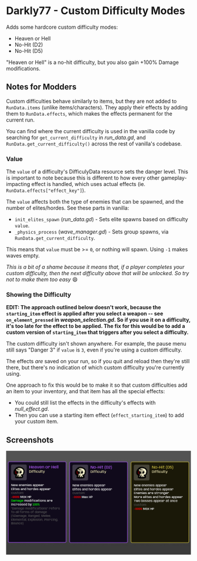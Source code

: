 # Darkly77 - Custom Difficulty Modes

Adds some hardcore custom difficulty modes:

- Heaven or Hell
- No-Hit (D2)
- No-Hit (D5)

"Heaven or Hell" is a no-hit difficulty, but you also gain +100% Damage modifications.

## Notes for Modders

Custom difficulties behave similarly to items, but they are not added to `RunData.items` (unlike items/characters). They apply their effects by adding them to `RunData.effects`, which makes the effects permanent for the current run.

You can find where the current difficulty is used in the vanilla code by searching for `get_current_difficulty` in *run_data.gd*, and `RunData.get_current_difficulty()` across the rest of vanilla's codebase.

### Value

The `value` of a difficulty's DifficulyData resource sets the danger level. This is important to note because this is different to how every other gameplay-impacting effect is handled, which uses actual effects (ie. `RunData.effects["effect_key"]`).

The `value` affects both the type of enemies that can be spawned, and the number of elites/hordes.  See these parts in vanilla:

- `init_elites_spawn` (*run_data.gd*) - Sets elite spawns based on difficulty `value`.
- `_physics_process` (*wave_manager.gd*) - Sets group spawns, via `RunData.get_current_difficulty`.

This means that `value` must be >= `0`, or nothing will spawn. Using `-1` makes waves empty.

*This is a bit of a shame because it means that, if a player completes your custom difficulty, then the next difficulty above that will be unlocked. So try not to make them too easy* 😄

### Showing the Difficulty

**EDIT: The approach outlined below doesn't work, because the `starting_item` effect is applied after you select a weapon -- see `on_element_pressed` in *weapon_selection.gd*. So if you use it on a difficulty, it's too late for the effect to be applied. The fix for this would be to add a custom version of `starting_item` that triggers after you select a difficulty.**

The custom difficulty isn't shown anywhere. For example, the pause menu still says "Danger 3" if `value` is `3`, even if you're using a custom difficulty.

The effects *are* saved on your run, so if you quit and reload then they're still there, but there's no indication of which custom difficulty you're currently using.

One approach to fix this would be to make it so that custom difficulties add an item to your inventory, and that item has all the special effects:

- You could still list the effects in the difficulty's effects with *null_effect.gd*.
- Then you can use a starting item effect (`effect_starting_item`) to add your custom item.

## Screenshots

![](.docs/custom-difficulty-modes.png)
